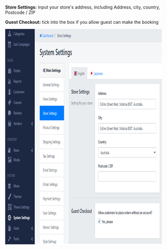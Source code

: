 <p><strong>Store Settings:</strong> input your store's address, including Address, city, country, Postcode / ZIP</p>
<p><strong>Guest Checkout:</strong> tick into the box if you allow guest can make the booking</p>
<p><img src="/assets/images/store-settings/d55ac2f1319531ab2d2bffe188867941.png" alt="" width="974" height="695" /></p>